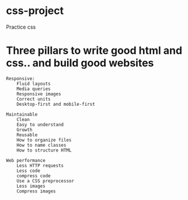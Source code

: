# css-project
Practice css
# Three pillars to write good html and css.. and build good websites

    Responsive:
        Fluid layouts
        Media queries
        Responsive images
        Correct units
        Desktop-first and mobile-first
    
    Maintainable
        Clean
        Easy to understand
        Growth
        Reusable
        How to organize files
        How to name classes
        How to structure HTML
    
    Web performance
        Less HTTP requests
        Less code
        compress code
        Use a CSS preprocessor
        Less images
        Compress images

